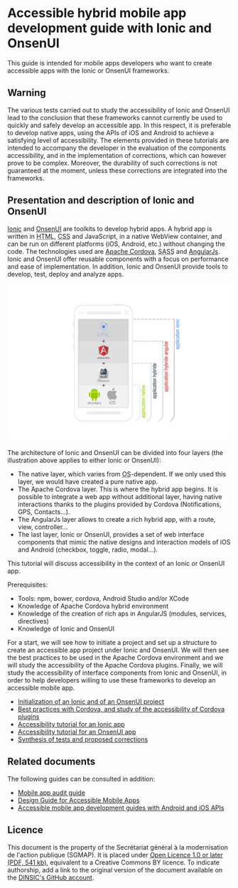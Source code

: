 # Accessible hybrid mobile app development guide with Ionic and OnsenUI

This guide is intended for mobile apps developers who want to create accessible apps with the Ionic or OnsenUI  frameworks.

## Warning

The various tests carried out to study the accessibility of Ionic and OnsenUI lead to the conclusion that these frameworks cannot currently be used to quickly and safely develop an accessible app. In this respect, it is preferable to develop native apps, using the APIs of iOS and Android to achieve a satisfying level of accessibility. The elements provided in these tutorials are intended to accompany the developer in the evaluation of the components accessibility, and in the implementation of corrections, which can however prove to be complex. Moreover, the durability of such corrections is not guaranteed at the moment, unless these corrections are integrated into the frameworks.


## Presentation and description of Ionic and OnsenUI

[Ionic](http://ionicframework.com) and [OnsenUI](https://onsen.io) are toolkits to develop hybrid apps. A hybrid app is written in <abbr title = "Hypertext Markup Language">HTML</abbr>, <abbr title="Cascading Style Sheets">CSS</abbr> and JavaScript, in a native WebView container, and can be run on different platforms (iOS, Android, etc.) without changing the code. The technologies used are [Apache Cordova](https://cordova.apache.org), <abbr title = "Syntactically Awesome Style Sheets">SASS</abbr> and [AngularJs](https://angularjs.org/).
Ionic and OnsenUI offer reusable components with a focus on performance and ease of implementation. In addition, Ionic and OnsenUI provide tools to develop, test, deploy and analyze apps.

<img src="docs/img/architecture.png" alt="Ionic's architecture">

The architecture of Ionic and OnsenUI can be divided into four layers (the illustration above applies to either Ionic or OnsenUI):

* The native layer, which varies from <abbr title="Operating System">OS</abbr>-dependent. If we only used this layer, we would have created a pure native app.
* The Apache Cordova layer. This is where the hybrid app begins. It is possible to integrate a web app without additional layer, having native interactions thanks to the plugins provided by Cordova (Notifications, GPS, Contacts...).
* The AngularJs layer allows to create a rich hybrid app, with a route, view, controller...
* The last layer, Ionic or OnsenUI, provides a set of web interface components that mimic the native designs and interaction models of iOS and Android (checkbox, toggle, radio, modal...).

This tutorial will discuss accessibility in the context of an Ionic or OnsenUI app.

Prerequisites:

* Tools: npm, bower, cordova, Android Studio and/or XCode
* Knowledge of Apache Cordova hybrid environment
* Knowledge of the creation of rich aps in AngularJS (modules, services, directives)
* Knowledge of Ionic and OnsenUI

For a start, we will see how to initiate a project and set up a structure to create an accessible app project  under Ionic and OnsenUI.
We will then see the best practices to be used in the Apache Cordova environment and we will study the accessibility of the  Apache Cordova plugins.
Finally, we will study the accessibility of interface components from Ionic and OnsenUI, in order to help developers willing to use these frameworks to develop an accessible mobile app.


* [Initialization of an Ionic and of an OnsenUI project](./docs/initialisation.md)
* [Best practices with Cordova, and study of the accessibility of Cordova plugins](./docs/cordova.md)
* [Accessibility tutorial for an Ionic app](./docs/ionic.md)
* [Accessibility tutorial for an OnsenUI app](./docs/onsenui.md)
* [Synthesis of tests and proposed corrections](./docs/synthese_tests.md)


## Related documents

The following guides can be consulted in addition:

* [Mobile app audit guide](https://github.com/DISIC/guide-mobile_app_audit/tree/english)
* [Design Guide for Accessible Mobile Apps](https://github.com/DISIC/guide-mobile_app_conception/tree/english)
* [Accessible mobile app development guides with Android and iOS APIs](https://github.com/DISIC/guide-mobile_app_dev_natif/tree/english)

## Licence
This document is the property of the <span lang="fr">Secrétariat général à la modernisation de l'action publique</span> (SGMAP). It is placed under [Open Licence 1.0 or later (PDF, 541 kb)](http://ddata.over-blog.com/xxxyyy/4/37/99/26/licence/Licence-Ouverte-Open-Licence-ENG.pdf), equivalent to a Creative Commons BY licence. To indicate authorship, add a link to the original version of the document available on the [DINSIC's GitHub account](https://github.com/DISIC).